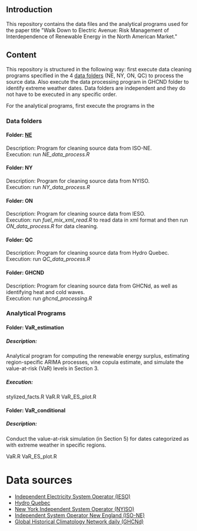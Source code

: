 ## Introduction

This repository contains the data files and the analytical programs used for the paper title "Walk Down to Electric Avenue: Risk Management of Interdependence of Renewable Energy in the North American Market."

## Content

This repository is structured in the following way: first execute data cleaning programs specified in the 4 [data folders](#Data-folders) (NE, NY, ON, QC) to process the source data. Also execute the data processing program in GHCND folder to identify extreme weather dates. Data folders are independent and they do not have to be executed in any specific order.

For the analytical programs, first execute the programs in the 

### Data folders

#### Folder: [NE](/NE)
Description: Program for cleaning source data from ISO-NE. \
Execution: run *NE_data_process.R*

#### Folder: NY  
Description: Program for cleaning source data from NYISO. \
Execution: run *NY_data_process.R*  

#### Folder: ON  
Description: Program for cleaning source data from IESO. \
Execution: run *fuel_mix_xml_read.R* to read data in xml format and then run *ON_data_process.R* for data cleaning.

#### Folder: QC  
Description: Program for cleaning source data from Hydro Quebec. \
Execution: run *QC_data_process.R*

#### Folder: GHCND
Description: Program for cleaning source data from GHCNd, as well as identifying heat and cold waves. \
Execution: run *ghcnd_processing.R*

### Analytical Programs

#### Folder: VaR_estimation  

##### Description: 
Analytical program for computing the renewable energy surplus, estimating region-specific ARIMA processes, vine copula estimate, and simulate the value-at-risk (VaR) levels in Section 3.

##### Execution:
stylized_facts.R
VaR.R
VaR_ES_plot.R

#### Folder: VaR_conditional  
##### Description:
Conduct the value-at-risk simulation (in Section 5) for dates categorized as with extreme weather in specific regions.

VaR.R
VaR_ES_plot.R

# Data sources
- [Independent Electricity System Operator (IESO)](https://www.ieso.ca/)
- [Hydro Quebec](https://www.hydroquebec.com/documents-data/open-data/electricity-generation-quebec/)
- [New York Independent System Operator (NYISO)](https://www.nyiso.com/)
- [Independent System Operator New England (ISO-NE)](https://www.iso-ne.com/])
- [Global Historical Climatology Network daily (GHCNd)](https://www.ncei.noaa.gov/products/land-based-station/global-historical-climatology-network-daily)

